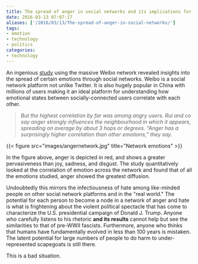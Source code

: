 ```yaml
---
title: The spread of anger in social networks and its implications for political violence
date: 2016-03-13 07:07:17
aliases: ['/2016/03/13/The-spread-of-anger-in-social-networks/']
tags:
- emotion
- technology
- politics
categories:
- technology
---
```

An ingenious [study](http://arxiv.org/abs/1309.2402) using the massive Weibo network revealed insights into the spread of certain emotions through social networks. Weibo is a social network platform not unlike Twitter. It is also hugely popular in China with millions of users making it an ideal platform for understanding how emotional states between socially-connected users correlate with each other.

> _But the highest correlation by far was among angry users. Rui and co say anger strongly influences the neighbourhood in which it appears, spreading on average by about 3 hops or degrees. “Anger has a surprisingly higher correlation than other emotions,” they say._

{{< figure src="images/angernetwork.jpg" title="Network emotions" >}}

In the figure above, anger is depicted in red, and shows a greater pervasiveness than joy, sadness, and disgust. The study quantitatively looked at the correlation of emotion across the network and found that of all the emotions studied, anger showed the greatest diffusion.

Undoubtedly this mirrors the infectiousness of hate among like-minded people on other social network platforms and in the "real world." The potential for each person to become a node in a network of anger and hate is what is frightening about the violent political spectacle that has come to characterize the U.S. presidential campaign of Donald J. Trump. Anyone who carefully listens to his rhetoric __and its results__ cannot help but see the similarities to that of pre-WWII fascists. Furthermore, anyone who thinks that humans have fundamentally evolved in less than 100 years is mistaken. The latent potential for large numbers of people to do harm to under-represented scapegoats is still there.

This is a bad situation.
